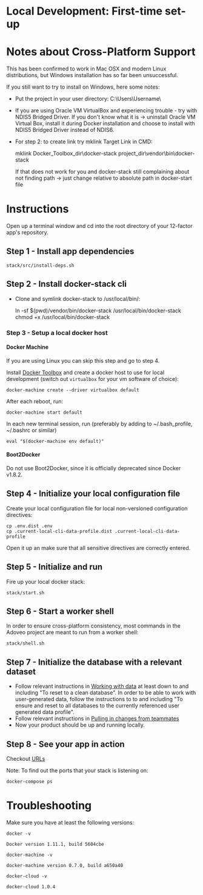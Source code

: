 Local Development: First-time set-up
====================================

# Notes about Cross-Platform Support

This has been confirmed to work in Mac OSX and modern Linux distributions, but Windows installation has so far been unsuccessful.

If you still want to try to install on Windows, here some notes:
* Put the project in your user directory: C:\Users\Username\
* If you are using Oracle VM VirtualBox and experiencing trouble - try with NDIS5 Bridged Driver. If you don't know what it is -> uninstall Oracle VM Virtual Box,
install it during Docker installation and choose to install with NDIS5 Bridged Driver instead of NDIS6.
* For step 2: to create link try mklink Target Link in CMD:

    mklink Docker_Toolbox_dir\docker-stack project_dir\vendor\bin\docker-stack

  If that does not work for you and docker-stack still complaining about not finding path -> just change relative to absolute path in docker-start file

# Instructions

Open up a terminal window and cd into the root directory of your 12-factor app's repository.

## Step 1 - Install app dependencies

    stack/src/install-deps.sh

## Step 2 - Install docker-stack cli

* Clone and symlink docker-stack to /usr/local/bin/:

    ln -sf $(pwd)/vendor/bin/docker-stack /usr/local/bin/docker-stack
    chmod +x /usr/local/bin/docker-stack

### Step 3 - Setup a local docker host

#### Docker Machine

If you are using Linux you can skip this step and go to step 4.

Install [Docker Toolbox](https://www.docker.com/toolbox/) and create a docker host to use for local development (switch out `virtualbox` for your vm software of choice):

    docker-machine create --driver virtualbox default

After each reboot, run:

    docker-machine start default

In each new terminal session, run (preferably by adding to ~/.bash_profile, ~/.bashrc or similar)

    eval "$(docker-machine env default)"

#### Boot2Docker

Do not use Boot2Docker, since it is officially deprecated since Docker v1.8.2.

## Step 4 - Initialize your local configuration file

Create your local configuration file for local non-versioned configuration directives:

    cp .env.dist .env
    cp .current-local-cli-data-profile.dist .current-local-cli-data-profile

Open it up an make sure that all sensitive directives are correctly entered.

## Step 5 - Initialize and run

Fire up your local docker stack:

    stack/start.sh

## Step 6 - Start a worker shell

In order to ensure cross-platform consistency, most commands in the Adoveo project are meant to run from a worker shell:

    stack/shell.sh

## Step 7 - Initialize the database with a relevant dataset

* Follow relevant instructions in [Working with data](23-local-dev-working-with-data.md) at least down to and including "To reset to a clean database". In order to be able to work with user-generated data, follow the instructions to to and including "To ensure and reset to all databases to the currently referenced user generated data profile".
* Follow relevant instructions in [Pulling in changes from teammates](26-local-dev-pulling-in-changes-from-teammates.md)
* Now your product should be up and running locally.

## Step 8 - See your app in action

Checkout [URLs](13-overview-urls.md)

Note: To find out the ports that your stack is listening on:

    docker-compose ps

# Troubleshooting

Make sure you have at least the following versions:

    docker -v

    Docker version 1.11.1, build 5604cbe

    docker-machine -v

    docker-machine version 0.7.0, build a650a40

    docker-cloud -v

    docker-cloud 1.0.4
